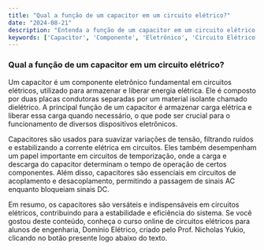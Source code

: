 ```yaml
---
title: "Qual a função de um capacitor em um circuito elétrico?"
date: "2024-08-21"
description: "Entenda a função de um capacitor em um circuito elétrico e como ele influencia o comportamento do sistema."
keywords: ['Capacitor', 'Componente', 'Eletrônico', 'Circuito Elétrico']
---
```


### Qual a função de um capacitor em um circuito elétrico?

Um capacitor é um componente eletrônico fundamental em circuitos elétricos, utilizado para armazenar e liberar energia elétrica. Ele é composto por duas placas condutoras separadas por um material isolante chamado dielétrico. A principal função de um capacitor é armazenar carga elétrica e liberar essa carga quando necessário, o que pode ser crucial para o funcionamento de diversos dispositivos eletrônicos.

Capacitores são usados para suavizar variações de tensão, filtrando ruídos e estabilizando a corrente elétrica em circuitos. Eles também desempenham um papel importante em circuitos de temporização, onde a carga e descarga do capacitor determinam o tempo de operação de certos componentes. Além disso, capacitores são essenciais em circuitos de acoplamento e desacoplamento, permitindo a passagem de sinais AC enquanto bloqueiam sinais DC.

Em resumo, os capacitores são versáteis e indispensáveis em circuitos elétricos, contribuindo para a estabilidade e eficiência do sistema. Se você gostou deste conteúdo, conheça o curso online de circuitos elétricos para alunos de engenharia, Domínio Elétrico, criado pelo Prof. Nicholas Yukio, clicando no botão presente logo abaixo do texto.